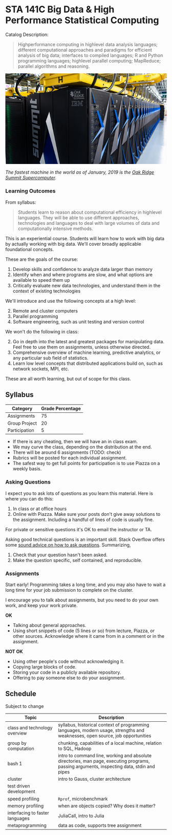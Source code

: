 # STA 141C Big Data & High Performance Statistical Computing

Catalog Description:

> High­performance computing in high­level data analysis languages; different computational approaches and paradigms for efficient analysis of big data; interfaces to compiled languages; R and Python programming languages; high­level parallel computing; MapReduce; parallel algorithms and reasoning.

![Summit supercomputer](summit.jpg)

_The fastest machine in the world as of January, 2019 is the [Oak Ridge Summit Supercomputer](https://www.olcf.ornl.gov/olcf-resources/compute-systems/summit/)._

### Learning Outcomes

From syllabus:

> Students learn to reason about computational efficiency in high­level languages. 
> They will be able to use different approaches, technologies and languages to deal with large volumes of data and computationally intensive methods.

This is an experiential course.
Students will learn how to work with big data by actually working with big data.
We'll cover broadly applicable foundational concepts.

These are the goals of the course:

1. Develop skills and confidence to analyze data larger than memory
1. Identify when and where programs are slow, and what options are available to speed them up
2. Critically evaluate new data technologies, and understand them in the context of existing technologies

We'll introduce and use the following concepts at a high level:

2. Remote and cluster computers
1. Parallel programming
3. Software engineering, such as unit testing and version control

We won't do the following in class:

2. Go in depth into the latest and greatest packages for manipulating data.
   Feel free to use them on assignments, unless otherwise directed.
1. Comprehensive overview of machine learning, predictive analytics, or any particular sub field of statistics.
3. Learn low level concepts that distributed applications build on, such as network sockets, MPI, etc.

These are all worth learning, but out of scope for this class.


## Syllabus

Category    | Grade Percentage 
--------    | ----------------
Assignments   | 75
Group Project | 20
Participation | 5

- If there is any cheating, then we will have an in class exam.
- We may curve the class, depending on the distribution at the end.
- There will be around 6 assignments (TODO: check)
- Rubrics will be posted for each individual assignment.
- The safest way to get full points for participation is to use Piazza on a weekly basis.


### Asking Questions

I expect you to ask lots of questions as you learn this material.
Here is where you can do this:

1. In class or at office hours
2. Online with Piazza.
   Make sure your posts don't give away solutions to the assignment.
   Including a handful of lines of code is usually fine.

For private or sensitive questions it's OK to email the instructor or TA.

Asking good technical questions is an important skill.
Stack Overflow offers some [sound advice on how to ask questions](https://stackoverflow.com/help/how-to-ask).
Summarizing,

1. Check that your question hasn't been asked.
2. Make the question specific, self contained, and reproducible.


### Assignments

Start early!
Programming takes a long time, and you may also have to wait a long time for your job submission to complete on the cluster.

I encourage you to talk about assignments, but you need to do your own work, and keep your work private.

__OK__

- Talking about general approaches.
- Using short snippets of code (5 lines or so) from lecture, Piazza, or other sources. Acknowledge where it came from in a comment or in the assignment.

__NOT OK__

- Using other people's code without acknowledging it. 
- Copying large blocks of code.
- Storing your code in a publicly available repository.
- Offering to pay someone else to do your assignment.


## Schedule

Subject to change

Topic | Description
----- | -----------
class and technology overview | syllabus, historical context of programming languages, modern usage, strengths and weaknesses, open source, job opportunities
group by computation    | chunking, capabilities of a local machine, relation to SQL, Hadoop
bash 1                  | intro to command line, working and absolute directories, man page, executing programs, passing arguments, inspecting data, stdin and pipes
cluster                 | intro to Gauss, cluster architecture 
test driven development |
speed profiling         | `Rprof`, microbenchmark
memory profiling        | when are objects copied? Why does it matter?
interfacing to faster languages | JuliaCall, intro to Julia
metaprogramming         | data as code, supports tree assignment

<!--
I like the idea of doing bash early, because it helps support everything else afterwards.
-->
